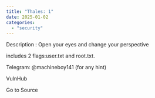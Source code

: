 ```yaml
---
title: "Thales: 1"
date: 2025-01-02
categories: 
  - "security"
---
```


Description : Open your eyes and change your perspective

includes 2 flags:user.txt and root.txt.

Telegram: @machineboy141 (for any hint)

  
  
  
VulnHub

Go to Source
